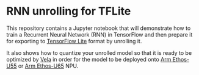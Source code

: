 # RNN unrolling for TFLite

This repository contains a Jupyter notebook that will demonstrate how to train a Recurrent Neural Network (RNN) in TensorFlow and then prepare it for exporting to [TensorFlow Lite](https://www.tensorflow.org/lite) format by unrolling it.

It also shows how to quantize your unrolled model so that it is ready to be optimized by [Vela](https://pypi.org/project/ethos-u-vela/) in order for the model to be deployed onto [Arm Ethos-U55](https://www.arm.com/products/silicon-ip-cpu/ethos/ethos-u55) or [Arm Ethos-U65](https://www.arm.com/products/silicon-ip-cpu/ethos/ethos-u65) NPU.
